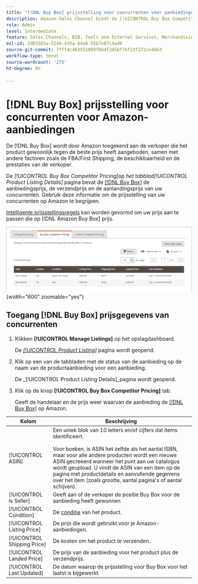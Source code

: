 ```yaml
---
title: "[!DNL Buy Box] prijsstelling voor concurrenten voor aanbiedingen in Amazon"
description: Amazon-Sales Channel biedt de [!UICONTROL Buy Box Competitor Pricing] om u te helpen de prijsstelling van uw concurrenten op Amazon te begrijpen.
role: Admin
level: Intermediate
feature: Sales Channels, B2B, Tools and External Services, Merchandising, Integration
exl-id: 2d03565a-5246-435a-8da8-55b7e67c4ad8
source-git-commit: 7fff4c463551089fb64f2d5bf7bf23f272ce4663
workflow-type: tm+mt
source-wordcount: '275'
ht-degree: 0%

---
```


# [!DNL Buy Box] prijsstelling voor concurrenten voor Amazon-aanbiedingen

De [!DNL Buy Box] wordt door Amazon toegekend aan de verkoper die het product gewoonlijk tegen de beste prijs heeft aangeboden, samen met andere factoren zoals de FBA/First Shipping, de beschikbaarheid en de prestaties van de verkoper.

De _[!UICONTROL Buy Box Competitor Pricing]_op het tabblad_[!UICONTROL Product Listing Details]_ pagina bevat de [[!DNL Buy Box]](./buy-box-competitor-pricing.md) de aanbiedingsprijs, de verzendprijs en de aanlandingsprijs van uw concurrenten. Gebruik deze informatie om de prijsstelling van uw concurrenten op Amazon te begrijpen.

[Intelligente prijsstellingsregels](./intelligent-repricing-rules.md) kan worden gevormd om uw prijs aan te passen die op [!DNL Amazon Buy Box] prijs.

![Gegevens over prijzen voor concurrenten Buy Box](assets/amazon-listing-details-buy-box.png){width="600" zoomable="yes"}

## Toegang [!DNL Buy Box] prijsgegevens van concurrenten

1. Klikken **[!UICONTROL Manage Listings]** op het opslagdashboard.

   De [_[!UICONTROL Product Listing]_](./managing-product-listings.md) pagina wordt geopend.

1. Klik op een van de tabbladen met de status van de aanbieding op de naam van de productaanbieding voor een aanbieding.

   De _[!UICONTROL Product Listing Details]_pagina wordt geopend.

1. Klik op de knop **[!UICONTROL Buy Box Competitor Pricing]** tab.

   Geeft de handelaar en de prijs weer waarvan de aanbieding de [[!DNL Buy Box]](./buy-box-competitor-pricing.md) op Amazon.

| Kolom | Beschrijving |
|-----------------------------|----------------------------------------------------------------------------------------------------------------------------------------------------------------------------------------------------------------------------------------------------------------------------------------------------------------------------------------------------------------------------------------|
| [!UICONTROL ASIN] | Een uniek blok van 10 letters en/of cijfers dat items identificeert.<br><br>Voor boeken, is ASIN het zelfde als het aantal ISBN, maar voor alle andere producten wordt een nieuwe ASIN gecreeerd wanneer het punt aan uw catalogus wordt geupload. U vindt de ASIN van een item op de pagina met productdetails en aanvullende gegevens over het item (zoals grootte, aantal pagina&#39;s of aantal schijven). |
| [!UICONTROL Is Seller] | Geeft aan of de verkoper de positie Buy Box voor de aanbieding heeft gewonnen. |
| [!UICONTROL Condition] | De [conditie](./product-listing-condition.md) van het product. |
| [!UICONTROL Listing Price] | De prijs die wordt gebruikt voor je Amazon-aanbiedingen. |
| [!UICONTROL Shipping Price] | De kosten om het product te verzenden. |
| [!UICONTROL Landed Price] | De prijs van de aanbieding voor het product plus de verzendprijs. |
| [!UICONTROL Last Updated] | De datum waarop de prijsstelling voor Buy Box voor het laatst is bijgewerkt. |
